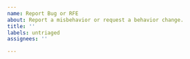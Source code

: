 ```yaml
---
name: Report Bug or RFE
about: Report a misbehavior or request a behavior change.
title: ''
labels: untriaged
assignees: ''

---
```


<!--
If you are not requesting a new behavior (RFE) or reporting a bug, please, consider using Discussions instead of Issues.

If an issue is not a bug or RFE, it will be answered and closed. A discussion, if found to be related to a bug or RFE, can be transformed into an issue later.
-->
